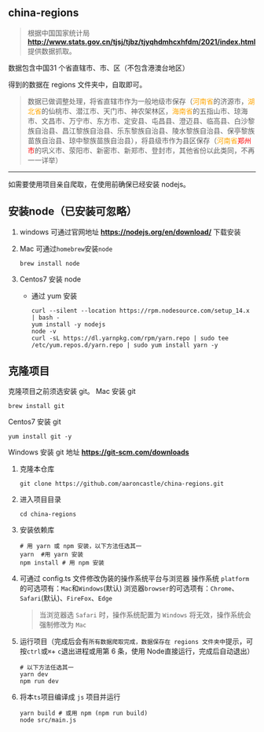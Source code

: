 ## china-regions

> 根据中国国家统计局 **http://www.stats.gov.cn/tjsj/tjbz/tjyqhdmhcxhfdm/2021/index.html** 提供数据抓取。

数据包含中国31 个省直辖市、市、区（不包含港澳台地区）

得到的数据在 regions 文件夹中，自取即可。

> 数据已做调整处理，将省直辖市作为一般地级市保存（<font color=orange>河南省</font>的济源市，<font color=orange>湖北省</font>的仙桃市、潜江市、天门市、神农架林区，<font color=orange>海南省</font>的五指山市、琼海市、文昌市、万宁市、东方市、定安县、屯昌县、澄迈县、临高县、白沙黎族自治县、昌江黎族自治县、乐东黎族自治县、陵水黎族自治县、保亭黎族苗族自治县、琼中黎族苗族自治县），将县级市作为县区保存（<font color=orange>河南省</font><font color=red>郑州市</font>的巩义市、荥阳市、新密市、新郑市、登封市，其他省份以此类同，不再一一详举）

*****

如需要使用项目亲自爬取，在使用前确保已经安装 nodejs。

## 安装node（已安装可忽略）

1. windows 可通过官网地址 **https://nodejs.org/en/download/** 下载安装

2. Mac 可通过`homebrew`安装`node`
   ```shell
   brew install node
   ```

3. Centos7 安装 node

   - 通过 yum 安装
     ```shell
     curl --silent --location https://rpm.nodesource.com/setup_14.x | bash -
     yum install -y nodejs
     node -v
     curl -sL https://dl.yarnpkg.com/rpm/yarn.repo | sudo tee /etc/yum.repos.d/yarn.repo | sudo yum install yarn -y
     ```

## 克隆项目

克隆项目之前须选安装 git。
Mac 安装 git

```shell
brew install git
```

Centos7 安装 git
```shell
yum install git -y
```

Windows 安装 git 地址 **https://git-scm.com/downloads**

1. 克隆本仓库
   ```shell
   git clone https://github.com/aaroncastle/china-regions.git
   ```

2. 进入项目目录
   ```shell
   cd china-regions
   ```

3. 安装依赖库
   ```shell
   # 用 yarn 或 npm 安装，以下方法任选其一
   yarn  #用 yarn 安装
   npm install # 用 npm 安装
   ```

4. 可通过 config.ts 文件修改伪装的操作系统平台与浏览器
   操作系统 `platform`的可选项有：`Mac`和`Windows`(默认)
   浏览器`browser`的可选项有：`Chrome`、`Safari`(默认)、`FireFox`、`Edge`

   > 当浏览器选 `Safari` 时，操作系统配置为 `Windows` 将无效，操作系统会强制修改为 `Mac`

5. 运行项目（完成后会有`所有数据爬取完成，数据保存在 regions 文件夹中`提示，可按`ctrl`或`⌘`+ `c`退出进程或用第 6 条，使用 Node直接运行，完成后自动退出）

   ```shell
   # 以下方法任选其一
   yarn dev
   npm run dev
   ```

6. 将本`ts`项目编译成 `js` 项目并运行
   ```shell
   yarn build # 或用 npm (npm run build)
   node src/main.js
   ```

   
